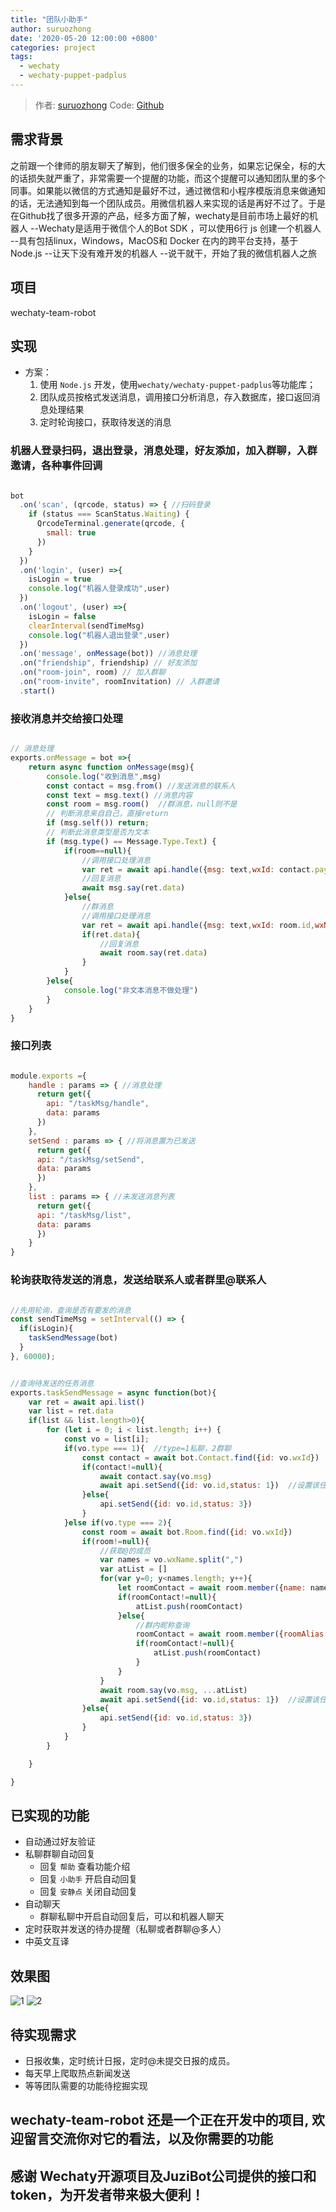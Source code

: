 ```yaml
---
title: "团队小助手"
author: suruozhong
date: '2020-05-20 12:00:00 +0800'
categories: project
tags:
  - wechaty
  - wechaty-puppet-padplus
---
```


> 作者: [suruozhong](https://github.com/suruozhong)
> Code: [Github](https://github.com/suruozhong/wechaty-team-robot)

## 需求背景

之前跟一个律师的朋友聊天了解到，他们很多保全的业务，如果忘记保全，标的大的话损失就严重了，非常需要一个提醒的功能，而这个提醒可以通知团队里的多个同事。如果能以微信的方式通知是最好不过，通过微信和小程序模版消息来做通知的话，无法通知到每一个团队成员。用微信机器人来实现的话是再好不过了。于是在Github找了很多开源的产品，经多方面了解，wechaty是目前市场上最好的机器人
--Wechaty是适用于微信个人的Bot SDK ，可以使用6行 js 创建一个机器人
--具有包括linux，Windows，MacOS和 Docker 在内的跨平台支持，基于Node.js
--让天下没有难开发的机器人
--说干就干，开始了我的微信机器人之旅

<!--more-->

## 项目

wechaty-team-robot

## 实现

- 方案：
  1. 使用 `Node.js` 开发，使用`wechaty/wechaty-puppet-padplus`等功能库；
  2. 团队成员按格式发送消息，调用接口分析消息，存入数据库，接口返回消息处理结果
  3. 定时轮询接口，获取待发送的消息

### 机器人登录扫码，退出登录，消息处理，好友添加，加入群聊，入群邀请，各种事件回调

```js

bot
  .on('scan', (qrcode, status) => { //扫码登录
    if (status === ScanStatus.Waiting) {
      QrcodeTerminal.generate(qrcode, {
        small: true
      })
    }
  })
  .on('login', (user) =>{
    isLogin = true
    console.log("机器人登录成功",user)
  })
  .on('logout', (user) =>{
    isLogin = false
    clearInterval(sendTimeMsg)
    console.log("机器人退出登录",user)
  })
  .on('message', onMessage(bot)) //消息处理
  .on("friendship", friendship) // 好友添加
  .on("room-join", room) // 加入群聊
  .on("room-invite", roomInvitation) // 入群邀请
  .start()

```

### 接收消息并交给接口处理

```js

// 消息处理
exports.onMessage = bot =>{
    return async function onMessage(msg){
        console.log("收到消息",msg)
        const contact = msg.from() //发送消息的联系人
        const text = msg.text() //消息内容
        const room = msg.room()  //群消息，null则不是 
        // 判断消息来自自己，直接return
        if (msg.self()) return;
        // 判断此消息类型是否为文本
        if (msg.type() == Message.Type.Text) {
            if(room==null){
                //调用接口处理消息
                var ret = await api.handle({msg: text,wxId: contact.payload.id,wxName: contact.payload.name,type: 1})//type=1私聊，2群聊
                //回复消息
                await msg.say(ret.data)
            }else{
                //群消息
                //调用接口处理消息
                var ret = await api.handle({msg: text,wxId: room.id,wxName: contact.payload.name,type: 2})
                if(ret.data){
                    //回复消息
                    await room.say(ret.data)
                }
            }
        }else{
            console.log("非文本消息不做处理")
        }
    }
}

```

### 接口列表

```js

module.exports ={
	handle : params => { //消息处理
	  return get({
	    api: "/taskMsg/handle",
	    data: params
	  })
	},
	setSend : params => { //将消息置为已发送
	  return get({
      api: "/taskMsg/setSend",
      data: params
	  })
	},
	list : params => { //未发送消息列表
	  return get({
      api: "/taskMsg/list",
      data: params
	  })
	}
}

```

### 轮询获取待发送的消息，发送给联系人或者群里@联系人

```javascript

//先用轮询，查询是否有要发的消息
const sendTimeMsg = setInterval(() => {
  if(isLogin){
    taskSendMessage(bot)
  }
}, 60000);


//查询待发送的任务消息
exports.taskSendMessage = async function(bot){
    var ret = await api.list()
    var list = ret.data
    if(list && list.length>0){
        for (let i = 0; i < list.length; i++) {
            const vo = list[i];
            if(vo.type === 1){  //type=1私聊，2群聊
                const contact = await bot.Contact.find({id: vo.wxId})
                if(contact!=null){
                    await contact.say(vo.msg)
                    await api.setSend({id: vo.id,status: 1})  //设置该任务已发送,status=1为已执行
                }else{
                    api.setSend({id: vo.id,status: 3})  
                }
            }else if(vo.type === 2){
                const room = await bot.Room.find({id: vo.wxId})
                if(room!=null){
                    //获取@的成员
                    var names = vo.wxName.split(",")
                    var atList = []
                    for(var y=0; y<names.length; y++){
                        let roomContact = await room.member({name: names[y]})
                        if(roomContact!=null){
                            atList.push(roomContact)
                        }else{
                            //群内昵称查询
                            roomContact = await room.member({roomAlias: names[y]})
                            if(roomContact!=null){
                                atList.push(roomContact)
                            }
                        }
                    }
                    await room.say(vo.msg, ...atList)
                    await api.setSend({id: vo.id,status: 1})  //设置该任务已发送
                }else{
                    api.setSend({id: vo.id,status: 3})  
                }
            }
        }

    }

}

```

## 已实现的功能

- 自动通过好友验证
- 私聊群聊自动回复
  - 回复 `帮助` 查看功能介绍
  - 回复 `小助手` 开启自动回复
  - 回复 `安静点` 关闭自动回复
- 自动聊天
  - 群聊私聊中开启自动回复后，可以和机器人聊天
- 定时获取并发送的待办提醒（私聊或者群聊@多人）
- 中英文互译

## 效果图

![1](/assets/2020/wechaty-team-robot/2020-05-20-wechaty-team-robot1.jpg)
![2](/assets/2020/wechaty-team-robot/2020-05-20-wechaty-team-robot2.jpg)

## 待实现需求

- 日报收集，定时统计日报，定时@未提交日报的成员。
- 每天早上爬取热点新闻发送
- 等等团队需要的功能待挖掘实现

## wechaty-team-robot 还是一个正在开发中的项目, 欢迎留言交流你对它的看法，以及你需要的功能

## 感谢  Wechaty开源项目及JuziBot公司提供的接口和token，为开发者带来极大便利！
